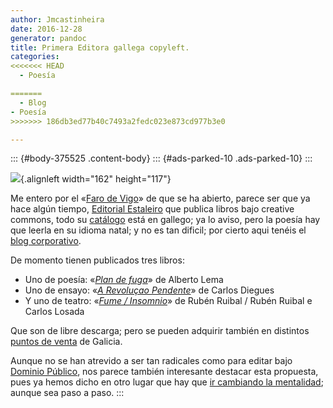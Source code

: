 ```yaml
---
author: Jmcastinheira
date: 2016-12-28
generator: pandoc
title: Primera Editora gallega copyleft.
categories:
<<<<<<< HEAD
  - Poesía

=======
  - Blog
- Poesía
>>>>>>> 186db3ed77b40c7493a2fedc023e873cd977b3e0

---
```




::: {#body-375525 .content-body}
::: {#ads-parked-10 .ads-parked-10}
:::

![](http://estaleiroeditora.files.wordpress.com/2008/07/barco_nos_outros2.jpg){.alignleft
width="162" height="117"}

Me entero por el «[Faro de Vigo](http://www.farodevigo.es)» de que se ha
abierto, parece ser que ya hace algún tiempo, [Editorial
Estaleiro](http://www.estaleiroeditora.org/index.htm) que publica libros
bajo creative commons, todo su
[catálogo](http://www.estaleiroeditora.org/catalogo.htm) está en
gallego; ya lo aviso, pero la poesía hay que leerla en su idioma natal;
y no es tan dificil; por cierto aqui tenéis el [blog
corporativo](http://estaleiroeditora.wordpress.com/).

De momento tienen publicados tres libros:

-   Uno de poesía: «[*Plan de
    fuga*](http://www.estaleiroeditora.org/plan_de_fuga.htm)» de Alberto
    Lema
  -   Uno de ensayo: «[*A Revoluçao
    Pendente*](http://www.estaleiroeditora.org/revo_pendente.htm)» de
    Carlos Diegues
  -   Y uno de teatro: «[*Fume /
    Insomnio*](http://www.estaleiroeditora.org/fume_insomnio.htm)» de
    Rubén Ruibal / Rubén Ruibal e Carlos Losada

Que son de libre descarga; pero se pueden adquirir también en distintos
[puntos de venta](http://www.estaleiroeditora.org/pontosvenda.htm) de
Galicia.

Aunque no se han atrevido a ser tan radicales como para editar bajo
[Dominio
Público](http://entelequia.bligoo.com/content/view/106529/Libros_de_Dominio_Publico.html),
nos parece también interesante destacar esta propuesta, pues ya hemos
dicho en otro lugar que hay que [ir cambiando la
mentalidad](http://entelequia.bligoo.com/content/view/335943/Adios_lastfm_Hola_Jamendo.html);
aunque sea paso a paso.
:::
